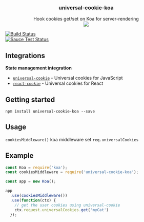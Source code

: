 <h3 align="center">
  universal-cookie-koa
</h3>

<p align="center">
  Hook cookies get/set on Koa for server-rendering<br />
  <a href="https://badge.fury.io/js/universal-cookie-koa"><img src="https://badge.fury.io/js/universal-cookie-koa.svg" /></a>
</p>

[![Build Status](https://travis-ci.org/reactivestack/cookies.svg?branch=master)](https://travis-ci.org/reactivestack/cookies)
<br />
[![Sauce Test Status](https://saucelabs.com/browser-matrix/coookies.svg)](https://saucelabs.com/u/coookies)

## Integrations
**State management integration**
 - [`universal-cookie`](https://www.npmjs.com/package/universal-cookie) - Universal cookies for JavaScript
 - [`react-cookie`](https://www.npmjs.com/package/react-cookie) - Universal cookies for React

## Getting started

`npm install universal-cookie-koa --save`

## Usage
`cookiesMiddleware()` koa middleware set `req.universalCookies`

## Example

```js
const Koa = require('koa');
const cookiesMiddleware = require('universal-cookie-koa');

const app = new Koa();

app
  .use(cookiesMiddleware())
  .use(function(ctx) {
    // get the user cookies using universal-cookie
    ctx.request.universalCookies.get('myCat')
  });
```
